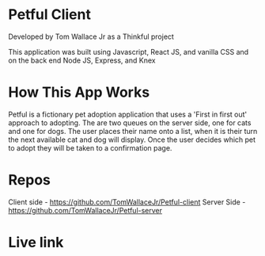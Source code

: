 # Petful Client
Developed by Tom Wallace Jr as a Thinkful project

This application was built using Javascript, React JS, and vanilla CSS and on the back end 
Node JS, Express, and Knex

# How This App Works
Petful is a fictionary pet adoption application that uses a 'First in first out' approach to adopting. The are two queues on the server side, one for cats and one for dogs. The user places their name onto a list, when it is their turn the next available cat and dog will display. Once the user decides which pet to adopt they will be taken to a confirmation page.

# Repos 
Client side - https://github.com/TomWallaceJr/Petful-client
Server Side - https://github.com/TomWallaceJr/Petful-server

# Live link